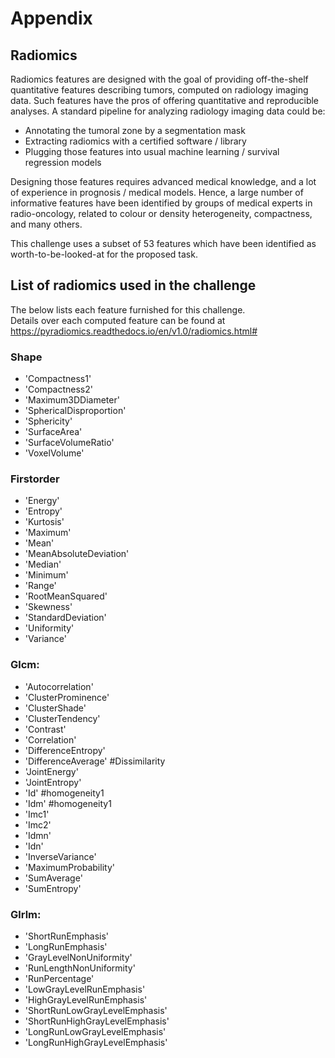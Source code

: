 # Appendix
## Radiomics
Radiomics features are designed with the goal of providing off-the-shelf quantitative features describing tumors, computed on radiology imaging data. Such features have the pros of offering quantitative and reproducible analyses. A standard pipeline for analyzing radiology imaging data could be:
- Annotating the tumoral zone by a segmentation mask
- Extracting radiomics with a certified software / library
- Plugging those features into usual machine learning / survival regression models

Designing those features requires advanced medical knowledge, and a lot of experience in prognosis / medical models. Hence, a large number of informative features have been identified by groups of medical experts in radio-oncology, related to colour or density heterogeneity, compactness, and many others.

This challenge uses a subset of 53 features which have been identified as worth-to-be-looked-at for the proposed task.


## List of radiomics used in the challenge
The below lists each feature furnished for this challenge.  
Details over each computed feature can be found at https://pyradiomics.readthedocs.io/en/v1.0/radiomics.html#

### Shape
- 'Compactness1'
- 'Compactness2'
- 'Maximum3DDiameter'
- 'SphericalDisproportion'
- 'Sphericity'
- 'SurfaceArea'
- 'SurfaceVolumeRatio'
- 'VoxelVolume'

### Firstorder
- 'Energy'
- 'Entropy'
- 'Kurtosis'
- 'Maximum'
- 'Mean'
- 'MeanAbsoluteDeviation'
- 'Median'
- 'Minimum'
- 'Range'
- 'RootMeanSquared'
- 'Skewness'
- 'StandardDeviation'
- 'Uniformity'
- 'Variance'

### Glcm:
- 'Autocorrelation'
- 'ClusterProminence'
- 'ClusterShade'
- 'ClusterTendency'
- 'Contrast'
- 'Correlation'
- 'DifferenceEntropy'
- 'DifferenceAverage' #Dissimilarity
- 'JointEnergy' 
- 'JointEntropy'
- 'Id' #homogeneity1
- 'Idm' #homogeneity1
- 'Imc1'
- 'Imc2'
- 'Idmn'
- 'Idn'
- 'InverseVariance'
- 'MaximumProbability'
- 'SumAverage'
- 'SumEntropy'

### Glrlm:
- 'ShortRunEmphasis'
- 'LongRunEmphasis'
- 'GrayLevelNonUniformity'
- 'RunLengthNonUniformity'
- 'RunPercentage'
- 'LowGrayLevelRunEmphasis'
- 'HighGrayLevelRunEmphasis'
- 'ShortRunLowGrayLevelEmphasis'
- 'ShortRunHighGrayLevelEmphasis'
- 'LongRunLowGrayLevelEmphasis'
- 'LongRunHighGrayLevelEmphasis'
